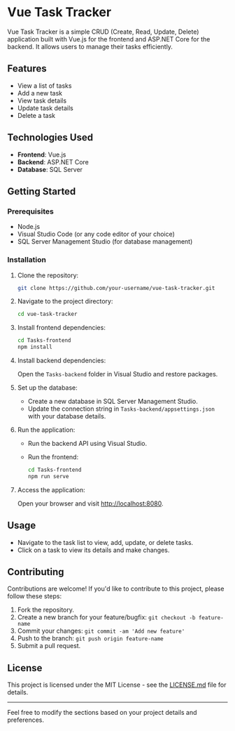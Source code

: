 # Vue Task Tracker

Vue Task Tracker is a simple CRUD (Create, Read, Update, Delete) application built with Vue.js for the frontend and ASP.NET Core for the backend. It allows users to manage their tasks efficiently.

## Features

- View a list of tasks
- Add a new task
- View task details
- Update task details
- Delete a task

## Technologies Used

- **Frontend**: Vue.js
- **Backend**: ASP.NET Core
- **Database**: SQL Server

## Getting Started

### Prerequisites

- Node.js
- Visual Studio Code (or any code editor of your choice)
- SQL Server Management Studio (for database management)

### Installation

1. Clone the repository:

   ```bash
   git clone https://github.com/your-username/vue-task-tracker.git
   ```

2. Navigate to the project directory:

   ```bash
   cd vue-task-tracker
   ```

3. Install frontend dependencies:

   ```bash
   cd Tasks-frontend
   npm install
   ```

4. Install backend dependencies:

   Open the `Tasks-backend` folder in Visual Studio and restore packages.

5. Set up the database:

   - Create a new database in SQL Server Management Studio.
   - Update the connection string in `Tasks-backend/appsettings.json` with your database details.

6. Run the application:

   - Run the backend API using Visual Studio.
   - Run the frontend:

     ```bash
     cd Tasks-frontend
     npm run serve
     ```

7. Access the application:

   Open your browser and visit [http://localhost:8080](http://localhost:8080).

## Usage

- Navigate to the task list to view, add, update, or delete tasks.
- Click on a task to view its details and make changes.

## Contributing

Contributions are welcome! If you'd like to contribute to this project, please follow these steps:

1. Fork the repository.
2. Create a new branch for your feature/bugfix: `git checkout -b feature-name`
3. Commit your changes: `git commit -am 'Add new feature'`
4. Push to the branch: `git push origin feature-name`
5. Submit a pull request.

## License

This project is licensed under the MIT License - see the [LICENSE.md](LICENSE.md) file for details.

---

Feel free to modify the sections based on your project details and preferences.

